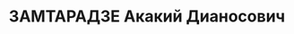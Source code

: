 ---
title: ЗАМТАРАДЗЕ Акакий Дианосович
description: "Род. в 1894, г. Самтредиа. \n  Осужден Тройкой при НКВД ГССР 13.11.1937.\
  \ Мера наказания: расстрел с конфискацией личного имущества. Дата расстрела: 14.11.1937"
---